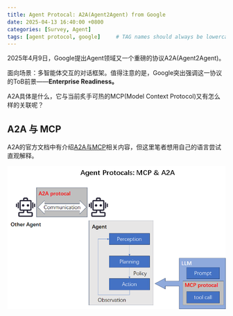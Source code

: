 ```yaml
---
title: Agent Protocal: A2A(Agent2Agent) from Google
date: 2025-04-13 16:40:00 +0800
categories: [Survey, Agent]
tags: [agent protocol, google]     # TAG names should always be lowercase
---
```

2025年4月9日，Google提出Agent领域又一个重磅的协议A2A(Agent2Agent)。

面向场景：多智能体交互的对话框架。值得注意的是，Google突出强调这一协议的ToB前景——**Enterprise Readiness。**

A2A具体是什么，它与当前炙手可热的MCP(Model Context Protocol)又有怎么样的关联呢？

## A2A 与 MCP

A2A的官方文档中有介绍[A2A与MCP](https://google.github.io/A2A/#/topics/a2a_and_mcp)相关内容，但这里笔者想用自己的语言尝试直观解释。


![1744538526176](image/2025-04-13-A2A/1744538526176.png "MCP 和 A2A 作用场景的简单对比")
